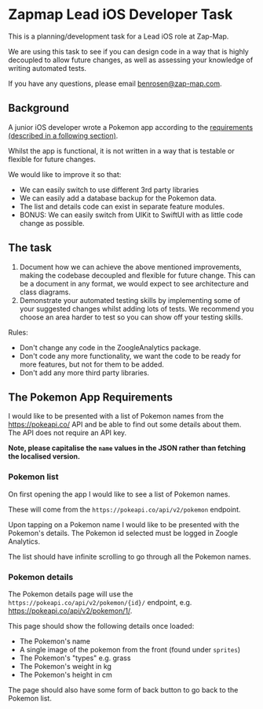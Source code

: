 # Zapmap Lead iOS Developer Task

This is a planning/development task for a Lead iOS role at Zap-Map. 

We are using this task to see if you can design code in a way that is highly decoupled to allow future changes, as well as assessing your knowledge of writing automated tests.

If you have any questions, please email benrosen@zap-map.com.

## Background

A junior iOS developer wrote a Pokemon app according to the [requirements (described in a following section)](#the-pokemon-app-requirements).

Whilst the app is functional, it is not written in a way that is testable or flexible for future changes.

We would like to improve it so that:

* We can easily switch to use different 3rd party libraries
* We can easily add a database backup for the Pokemon data.
* The list and details code can exist in separate feature modules.
* BONUS: We can easily switch from UIKit to SwiftUI with as little code change as possible.

## The task

1. Document how we can achieve the above mentioned improvements, making the codebase decoupled and flexible for future change. This can be a document in any format, we would expect to see architecture and class diagrams.
2. Demonstrate your automated testing skills by implementing some of your suggested changes whilst adding lots of tests. We recommend you choose an area harder to test so you can show off your testing skills.

Rules:

- Don't change any code in the ZoogleAnalytics package.
- Don't code any more functionality, we want the code to be ready for more features, but not for them to be added.
- Don't add any more third party libraries.

## The Pokemon App Requirements

I would like to be presented with a list of Pokemon names from the https://pokeapi.co/ API and be able to find out some details about them. The API does not require an API key.

**Note, please capitalise the `name` values in the JSON rather than fetching the localised version.**

### Pokemon list

On first opening the app I would like to see a list of Pokemon names.

These will come from the `https://pokeapi.co/api/v2/pokemon` endpoint.

Upon tapping on a Pokemon name I would like to be presented with the Pokemon's details. The Pokemon id selected must be logged in Zoogle Analytics.

The list should have infinite scrolling to go through all the Pokemon names.

### Pokemon details

The Pokemon details page will use the `https://pokeapi.co/api/v2/pokemon/{id}/` endpoint, e.g. https://pokeapi.co/api/v2/pokemon/1/.

This page should show the following details once loaded:
- The Pokemon's name
- A single image of the pokemon from the front (found under `sprites`)
- The Pokemon's "types" e.g. grass
- The Pokemon's weight in kg
- The Pokemon's height in cm

The page should also have some form of back button to go back to the Pokemon list.